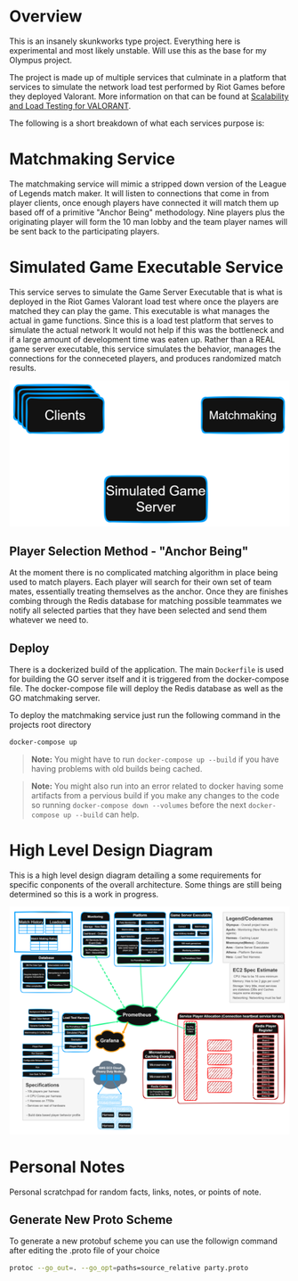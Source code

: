 # Overview
This is an insanely skunkworks type project. Everything here is experimental and most likely unstable.
Will use this as the base for my Olympus project.

The project is made up of multiple services that culminate in a platform that services to simulate the network load test performed by Riot Games before they deployed Valorant. More information on that can be found at [Scalability and Load Testing for VALORANT](https://technology.riotgames.com/news/scalability-and-load-testing-valorant). 

The following is a short breakdown of what each services purpose is: 

# Matchmaking Service
The matchmaking service will mimic a stripped down version of the League of Legends match maker. It will listen to connections that come in from player clients, once enough players have connected it will match them up based off of a primitive "Anchor Being" methodology. Nine players plus the originating player will form the 10 man lobby and the team player names will be sent back to the participating players.

# Simulated Game Executable Service
This service serves to simulate the Game Server Executable that is what is deployed in the Riot Games Valorant load test where once the players are matched they can play the game. This executable is what manages the actual in game functions. Since this is a load test platform that serves to simulate the actual network It would not help if this was the bottleneck and if a large amount of development time was eaten up. Rather than a REAL game server executable, this service simulates the behavior, manages the connections for the conneceted players, and produces randomized match results.

![Matchmaking to Game Server Flow](docs/images/gameServerFlow.png)

## Player Selection Method - "Anchor Being"
At the moment there is no complicated matching algorithm in place being used to match players. Each player will search for their own set of team mates, essentially treating themselves as the anchor. Once they are finishes combing through the Redis database for matching possible teammates we notify all selected parties that they have been selected and send them whatever we need to.

## Deploy
There is a dockerized build of the application. The main `Dockerfile` is used for building the GO server itself and it is triggered from the docker-compose file. The docker-compose file will deploy the Redis database as well as the GO matchmaking server. 

To deploy the matchmaking service just run the following command in the projects root directory
```bash
docker-compose up
```
> **Note:** You might have to run `docker-compose up --build` if you have having problems with old builds being cached. 

> **Note:** You might also run into an error related to docker having some artifacts from a pervious build if you make any changes to the code so running `docker-compose down --volumes` before the next `docker-compose up --build` can help.

# High Level Design Diagram
This is a high level design diagram detailing a some requirements for specific conponents of the overall architecture. Some things are still being determined so this is a work in progress.

![Design Diagram](docs/images/designDiagram.png)


# Personal Notes

Personal scratchpad for random facts, links, notes, or points of note.

## Generate New Proto Scheme
To generate a new protobuf scheme you can use the followign command after editing the .proto file of your choice

```bash
protoc --go_out=. --go_opt=paths=source_relative party.proto
```